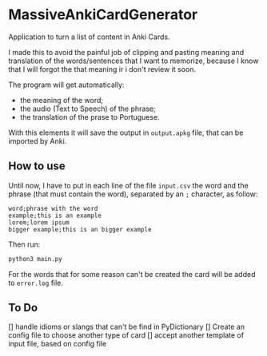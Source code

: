 # MassiveAnkiCardGenerator

Application to turn a list of content in Anki Cards.

I made this to avoid the painful job of clipping and pasting meaning and translation of the words/sentences that I want to memorize, because I know that I will forgot the that meaning ir i don't review it soon.

The program will get automatically:
- the meaning of the word;
- the audio (Text to Speech) of the phrase;  
- the translation of the prase to Portuguese.

With this elements it will save the output in `output.apkg` file, that can be imported by Anki.

## How to use

Until now, I have to put in each line of the file `input.csv` the word and the phrase (that must contain the word), separated by an `;` character, as follow:

```
word;phrase with the word
example;this is an example
lorem;lorem ipsum
bigger example;this is an bigger example
```

Then run:

``` bash
python3 main.py
```

For the words that for some reason can't be created the card will be added to `error.log` file.


## To Do

[] handle idioms or slangs that can't be find in PyDictionary
[] Create an config file to choose another type of card
[] accept another template of input file, based on config file
